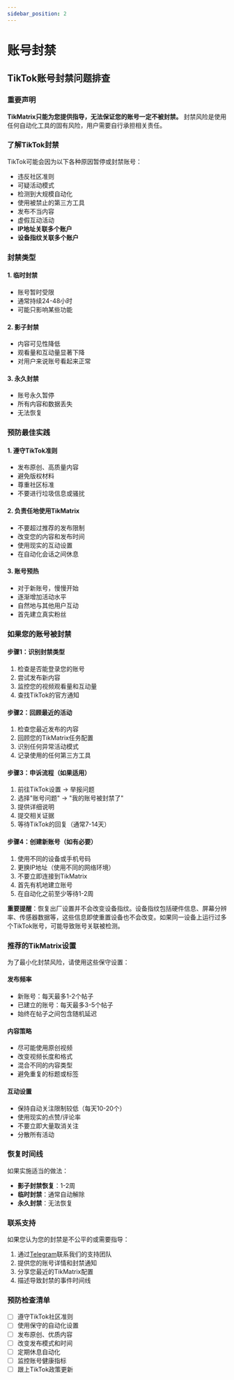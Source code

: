 ```yaml
---
sidebar_position: 2
---
```


# 账号封禁

## TikTok账号封禁问题排查

### 重要声明

**TikMatrix只能为您提供指导，无法保证您的账号一定不被封禁。** 封禁风险是使用任何自动化工具的固有风险，用户需要自行承担相关责任。

### 了解TikTok封禁

TikTok可能会因为以下各种原因暂停或封禁账号：

- 违反社区准则
- 可疑活动模式
- 检测到大规模自动化
- 使用被禁止的第三方工具
- 发布不当内容
- 虚假互动活动
- **IP地址关联多个账户**
- **设备指纹关联多个账户**

### 封禁类型

#### 1. 临时封禁

- 账号暂时受限
- 通常持续24-48小时
- 可能只影响某些功能

#### 2. 影子封禁

- 内容可见性降低
- 观看量和互动量显著下降
- 对用户来说账号看起来正常

#### 3. 永久封禁

- 账号永久暂停
- 所有内容和数据丢失
- 无法恢复

### 预防最佳实践

#### 1. 遵守TikTok准则

- 发布原创、高质量内容
- 避免版权材料
- 尊重社区标准
- 不要进行垃圾信息或骚扰

#### 2. 负责任地使用TikMatrix

- 不要超过推荐的发布限制
- 改变您的内容和发布时间
- 使用现实的互动设置
- 在自动化会话之间休息

#### 3. 账号预热

- 对于新账号，慢慢开始
- 逐渐增加活动水平
- 自然地与其他用户互动
- 首先建立真实粉丝

### 如果您的账号被封禁

#### 步骤1：识别封禁类型

1. 检查是否能登录您的账号
2. 尝试发布新内容
3. 监控您的视频观看量和互动量
4. 查找TikTok的官方通知

#### 步骤2：回顾最近的活动

1. 检查您最近发布的内容
2. 回顾您的TikMatrix任务配置
3. 识别任何异常活动模式
4. 记录使用的任何第三方工具

#### 步骤3：申诉流程（如果适用）

1. 前往TikTok设置 → 举报问题
2. 选择"账号问题" → "我的账号被封禁了"
3. 提供详细说明
4. 提交相关证据
5. 等待TikTok的回复（通常7-14天）

#### 步骤4：创建新账号（如有必要）

1. 使用不同的设备或手机号码
2. 更换IP地址（使用不同的网络环境）
3. 不要立即连接到TikMatrix
4. 首先有机地建立账号
5. 在自动化之前至少等待1-2周

**重要提醒**：恢复出厂设置并不会改变设备指纹。设备指纹包括硬件信息、屏幕分辨率、传感器数据等，这些信息即使重置设备也不会改变。如果同一设备上运行过多个TikTok账号，可能导致账号关联被检测。

### 推荐的TikMatrix设置

为了最小化封禁风险，请使用这些保守设置：

#### 发布频率

- 新账号：每天最多1-2个帖子
- 已建立的账号：每天最多3-5个帖子
- 始终在帖子之间包含随机延迟

#### 内容策略

- 尽可能使用原创视频
- 改变视频长度和格式
- 混合不同的内容类型
- 避免重复的标题或标签

#### 互动设置

- 保持自动关注限制较低（每天10-20个）
- 使用现实的点赞/评论率
- 不要立即大量取消关注
- 分散所有活动

### 恢复时间线

如果实施适当的做法：

- **影子封禁恢复**：1-2周
- **临时封禁**：通常自动解除
- **永久封禁**：无法恢复

### 联系支持

如果您认为您的封禁是不公平的或需要指导：

1. 通过[Telegram](https://t.me/tikmatrix_agent_bot)联系我们的支持团队
2. 提供您的账号详情和封禁通知
3. 分享您最近的TikMatrix配置
4. 描述导致封禁的事件时间线

### 预防检查清单

- [ ] 遵守TikTok社区准则
- [ ] 使用保守的自动化设置
- [ ] 发布原创、优质内容
- [ ] 改变发布模式和时间
- [ ] 定期休息自动化
- [ ] 监控账号健康指标
- [ ] 跟上TikTok政策更新
